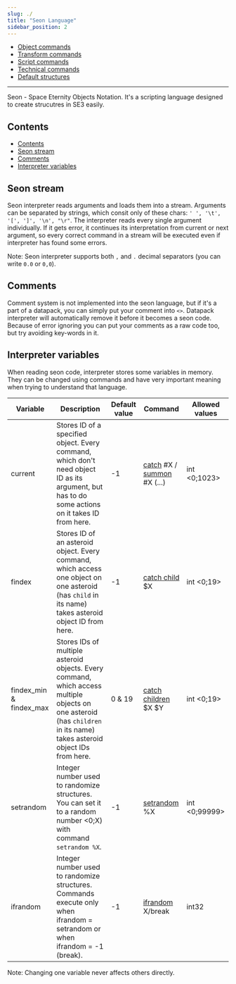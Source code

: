 ```yaml
---
slug: ./
title: "Seon Language"
sidebar_position: 2
---
```


- [Object commands](./ObjectCommands)
- [Transform commands](./TransformCommands)
- [Script commands](./ScriptCommands)
- [Technical commands](./TechnicalCommands)
- [Default structures](./DefaultStructures)

---

Seon - Space Eternity Objects Notation. It's a scripting language designed to create strucutres in SE3 easily.

## Contents

- [Contents](#contents)
- [Seon stream](#seon-stream)
- [Comments](#comments)
- [Interpreter variables](#interpreter-variables)

## Seon stream

Seon interpreter reads arguments and loads them into a stream. Arguments can be separated by strings, which consit only of these chars: `' ', '\t', '[', ']', '\n', "\r"`.
The interpreter reads every single argument individually. If it gets error, it continues its interpretation from current or next argument, so every correct command in a stream will be executed even if interpreter has found some errors.

Note: Seon interpreter supports both `,` and `.` decimal separators (you can write `0.0` or `0,0`).

## Comments

Comment system is not implemented into the seon language, but if it's a part of a datapack, you can simply put your comment into `<>`. Datapack interpreter will automatically
remove it before it becomes a seon code. Because of error ignoring you can put your comments as a raw code too, but try avoiding key-words in it.

## Interpreter variables

When reading seon code, interpreter stores some variables in memory. They can be changed using commands and have very important meaning when
trying to understand that language.

| Variable                | Description                                                                                                                                                             | Default value | Command                                                                         | Allowed values |
| ----------------------- | ----------------------------------------------------------------------------------------------------------------------------------------------------------------------- | ------------- | ------------------------------------------------------------------------------- | -------------- |
| current                 | Stores ID of a specified object. Every command, which don't need object ID as its argument, but has to do some actions on it takes ID from here.                        | -1            | [catch](./ObjectCommands#catch) #X / [summon](./ObjectCommands#summon) #X (...) | int <0;1023>   |
| findex                  | Stores ID of an asteroid object. Every command, which access one object on one asteroid (has `child` in its name) takes asteroid object ID from here.                   | -1            | [catch child](./ObjectCommands#catch-child) $X                                  | int <0;19>     |
| findex_min & findex_max | Stores IDs of multiple asteroid objects. Every command, which access multiple objects on one asteroid (has `children` in its name) takes asteroid object IDs from here. | 0 & 19        | [catch children](./ObjectCommands#catch-children) $X $Y                         | int <0;19>     |
| setrandom               | Integer number used to randomize structures. You can set it to a random number <0;X) with command `setrandom %X`.                                                       | -1            | [setrandom](./TechnicalCommands#setrandom) %X                                   | int <0;99999>  |
| ifrandom                | Integer number used to randomize structures. Commands execute only when ifrandom = setrandom or when ifrandom = -1 (break).                                             | -1            | [ifrandom](./TechnicalCommands#ifrandom) X/break                                | int32          |

Note: Changing one variable never affects others directly.
